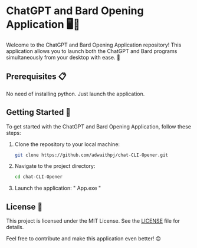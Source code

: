 # ChatGPT and Bard Opening Application 🖥️🎤

Welcome to the ChatGPT and Bard Opening Application repository! This application allows you to launch both the ChatGPT and Bard programs simultaneously from your desktop with ease. 🎉

## Prerequisites 📋

No need of installing python. Just launch the application.

## Getting Started 🚀

To get started with the ChatGPT and Bard Opening Application, follow these steps:

1. Clone the repository to your local machine:
   ```bash
   git clone https://github.com/adwaithpj/chat-CLI-Opener.git
   ```
   
2. Navigate to the project directory:
   ```bash
   cd chat-CLI-Opener
   ```

3. Launch the application: " App.exe "
   

## License 📄

This project is licensed under the MIT License. See the [LICENSE](LICENSE) file for details.

Feel free to contribute and make this application even better! 😊
